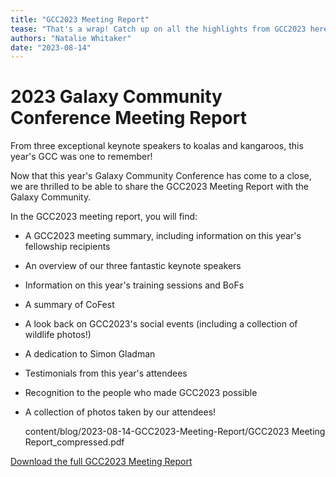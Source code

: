```yaml
---
title: "GCC2023 Meeting Report"
tease: "That's a wrap! Catch up on all the highlights from GCC2023 here!"
authors: "Natalie Whitaker"
date: "2023-08-14"
---
```


# 2023 Galaxy Community Conference Meeting Report

From three exceptional keynote speakers to koalas and kangaroos, this year's GCC was one to remember! 

Now that this year's Galaxy Community Conference has come to a close, we are thrilled to be able to share the GCC2023 Meeting Report with the Galaxy Community.

In the GCC2023 meeting report, you will find:

- A GCC2023 meeting summary, including information on this year's fellowship recipients 
- An overview of our three fantastic keynote speakers	
- Information on this year's training sessions and BoFs
- A summary of CoFest	
- A look back on GCC2023's social events (including a collection of wildlife photos!)
- A dedication to Simon Gladman
- Testimonials from this year's attendees
- Recognition to the people who made GCC2023 possible
- A collection of photos taken by our attendees!

  content/blog/2023-08-14-GCC2023-Meeting-Report/GCC2023 Meeting Report_compressed.pdf

[Download the full GCC2023 Meeting Report]("content/blog/2023-08-14-GCC2023-Meeting-Report/GCC2023MeetingReport_compressed.pdf")

